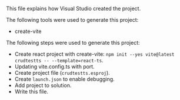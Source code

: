 This file explains how Visual Studio created the project.

The following tools were used to generate this project:
- create-vite

The following steps were used to generate this project:
- Create react project with create-vite: `npm init --yes vite@latest crudtestts -- --template=react-ts`.
- Updating vite.config.ts with port.
- Create project file (`crudtestts.esproj`).
- Create `launch.json` to enable debugging.
- Add project to solution.
- Write this file.
